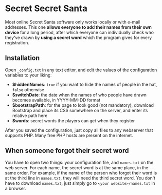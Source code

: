 # Secret Secret Santa
Most online Secret Santa software only works locally or with e-mail addresses.
This one **allows everyone to add their names from their own device** for a long
period, after which everyone can individually check who they've drawn by **using
a secret word** which the program gives for every registration.

## Installation
Open `_config.txt` in any text editor, and edit the values of the configuration
variables to your liking:

* **$hiddenNames**: `true` if you want to hide the names of people in the hat,
  `false` otherwise
* **$switchDate**: the date when the names of who people have drawn becomes
  available, in YYYY-MM-DD format
* **$bootstrapPath**: for the page to look good (not mandatory), download
  Bootstrap and place its CSS somewhere on the server, and enter its relative
  path here
* **$words**: secret words the players can get when they register

After you saved the configuration, just copy all files to any webserver that
supports PHP. Many free PHP hosts are present on the internet.

## When someone forgot their secret word
You have to open two things: your configuration file, and `names.txt` on the web
server. For each name, the secret word is at the same place, in the same order.
For example, if the name of the person who forgot their word is at the third
line in `names.txt`, they will need the third secret word. You don't have to
download `names.txt`, just simply go to `<your website>/names.txt` in a browser.
